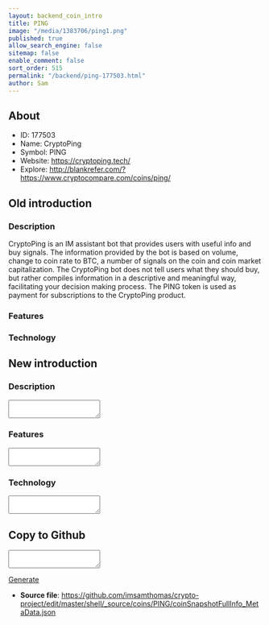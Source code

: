 ```yaml
---
layout: backend_coin_intro
title: PING
image: "/media/1383706/ping1.png"
published: true
allow_search_engine: false
sitemap: false
enable_comment: false
sort_order: 515
permalink: "/backend/ping-177503.html"
author: Sam
---
```


## About

- ID: 177503
- Name: CryptoPing
- Symbol: PING
- Website: https://cryptoping.tech/
- Explore: http://blankrefer.com/?https://www.cryptocompare.com/coins/ping/


## Old introduction

### Description

<p>CryptoPing is an IM assistant bot that provides users with useful info and buy signals. The information provided by the bot is based on volume, change to coin rate to BTC, a number of signals on the coin and coin market capitalization. The CryptoPing bot does not tell users what they should buy, but rather compiles information in a descriptive and meaningful way, facilitating your decision making process. The PING token is used as payment for subscriptions to the CryptoPing product.</p>

### Features


### Technology




## New introduction


### Description
<textarea id="meta_description" name="description"></textarea>

### Features
<textarea id="meta_features" name="features"></textarea>

### Technology
<textarea id="meta_technology" name="technology"></textarea>


## Copy to Github

<textarea id="coinsnapshotfullinfo_metadata"></textarea>

<a href="#gen" onclick="generateMetaDatJson()">Generate</a>

- **Source file**: <a href="https://github.com/imsamthomas/crypto-project/edit/master/shell/_source/coins/PING/coinSnapshotFullInfo_MetaData.json">https://github.com/imsamthomas/crypto-project/edit/master/shell/_source/coins/PING/coinSnapshotFullInfo_MetaData.json</a>

